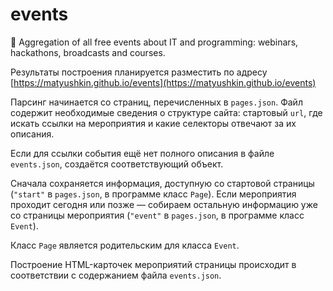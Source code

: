 # events
🕺 Aggregation of all free events about IT and programming: webinars, hackathons, broadcasts and courses.

Результаты построения планируется разместить по адресу  [https://matyushkin.github.io/events](https://matyushkin.github.io/events)

Парсинг начинается со страниц, перечисленных в `pages.json`. Файл содержит необходимые сведения о структуре сайта: стартовый `url`, где искать ссылки на мероприятия и какие селекторы отвечают за их описания.

Если для ссылки события ещё нет полного описания в файле `events.json`, создаётся соответствующий объект. 

Сначала сохраняется информация, доступную со стартовой страницы (`"start"` в `pages.json`, в программе класс `Page`). Если мероприятия проходит сегодня или позже — собираем остальную информацию уже со страницы мероприятия  (`"event"` в `pages.json`, в программе класс `Event`).  

Класс `Page` является родительским для класса `Event`.

Построение HTML-карточек мероприятий страницы происходит в соответствии с содержанием файла `events.json`.